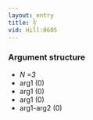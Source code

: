 ```yaml
---
layout: entry
title: ཉེ་
vid: Hill:0605
---
```

### Argument structure
* _N =3_
* arg1 (0)
* arg1 (0)
* arg1 (0)
* arg1-arg2 (0)
